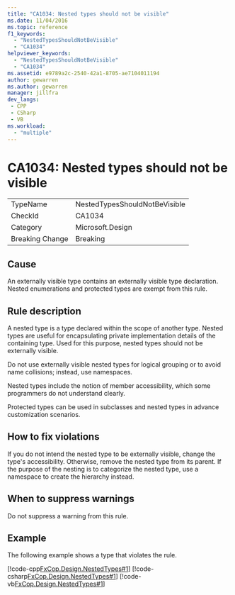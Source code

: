 ```yaml
---
title: "CA1034: Nested types should not be visible"
ms.date: 11/04/2016
ms.topic: reference
f1_keywords:
  - "NestedTypesShouldNotBeVisible"
  - "CA1034"
helpviewer_keywords:
  - "NestedTypesShouldNotBeVisible"
  - "CA1034"
ms.assetid: e9789a2c-2540-42a1-8705-ae7104011194
author: gewarren
ms.author: gewarren
manager: jillfra
dev_langs:
 - CPP
 - CSharp
 - VB
ms.workload:
  - "multiple"
---
```

# CA1034: Nested types should not be visible

|||
|-|-|
|TypeName|NestedTypesShouldNotBeVisible|
|CheckId|CA1034|
|Category|Microsoft.Design|
|Breaking Change|Breaking|

## Cause

An externally visible type contains an externally visible type declaration. Nested enumerations and protected types are exempt from this rule.

## Rule description
 A nested type is a type declared within the scope of another type. Nested types are useful for encapsulating private implementation details of the containing type. Used for this purpose, nested types should not be externally visible.

 Do not use externally visible nested types for logical grouping or to avoid name collisions; instead, use namespaces.

 Nested types include the notion of member accessibility, which some programmers do not understand clearly.

 Protected types can be used in subclasses and nested types in advance customization scenarios.

## How to fix violations
 If you do not intend the nested type to be externally visible, change the type's accessibility. Otherwise, remove the nested type from its parent. If the purpose of the nesting is to categorize the nested type, use a namespace to create the hierarchy instead.

## When to suppress warnings
 Do not suppress a warning from this rule.

## Example
 The following example shows a type that violates the rule.

 [!code-cpp[FxCop.Design.NestedTypes#1](../code-quality/codesnippet/CPP/ca1034-nested-types-should-not-be-visible_1.cpp)]
 [!code-csharp[FxCop.Design.NestedTypes#1](../code-quality/codesnippet/CSharp/ca1034-nested-types-should-not-be-visible_1.cs)]
 [!code-vb[FxCop.Design.NestedTypes#1](../code-quality/codesnippet/VisualBasic/ca1034-nested-types-should-not-be-visible_1.vb)]
